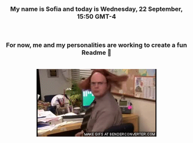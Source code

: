 


<div align="center">
<h3 >My name is Sofia and today is Wednesday, 22 September, 15:50 GMT-4</h3><br>
<h3 >For now, me and my personalities are working to create a fun Readme 👋
</h3><br>
<img src='img/dwight.gif' alt='working...'/>
</div>
